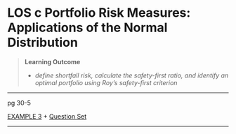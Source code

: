 # LOS c Portfolio Risk Measures: Applications of the Normal Distribution

> **Learning Outcome**
> 
> - *define shortfall risk, calculate the safety-first ratio, and identify an optimal portfolio using Roy’s safety-first criterion*

---

pg 30-5

[EXAMPLE 3](https://study.cfainstitute.org/app/cfa-program-level-i-for-august-2025#read/section/portfolio-risk-measures-applications-of-the-normal-distribution) + [Question Set](https://study.cfainstitute.org/app/cfa-program-level-i-for-august-2025#read/section/portfolio-risk-measures-applications-of-the-normal-distribution)

---